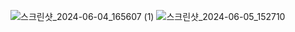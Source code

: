 ![스크린샷_2024-06-04_165607 (1)](https://github.com/kimankim0001/newsfeed44/assets/164312975/e7c40c8a-6ebe-4b4e-88c1-a3673c86d83d)
![스크린샷_2024-06-05_152710](https://github.com/kimankim0001/newsfeed44/assets/164312975/1b9b48a6-781c-4484-bf4d-64bdb62f0c57)
